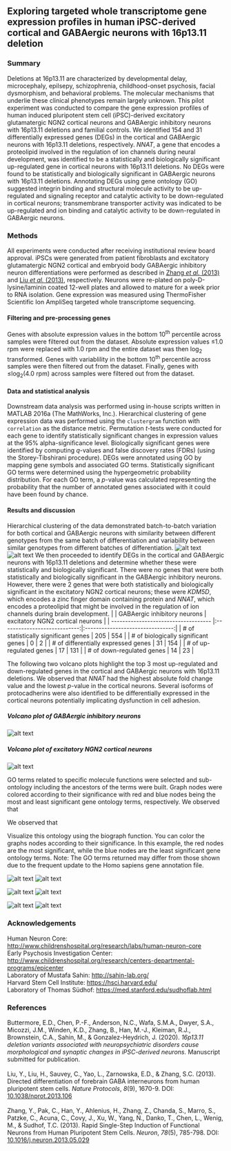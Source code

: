 ## Exploring targeted whole transcriptome gene expression profiles in human iPSC-derived cortical and GABAergic neurons with 16p13.11 deletion


### Summary
Deletions at 16p13.11 are characterized by developmental delay, microcephaly, epilsepy, schizophrenia, childhood-onset psychosis, facial dysmorphism, and behavioral problems. The molecular mechanisms that underlie these clinical phenotypes remain largely unknown. This pilot experiment was conducted to compare the gene expression profiles of human induced pluripotent stem cell (iPSC)-derived excitatory glutamatergic NGN2 cortical neurons and GABAergic inhibitory neurons with 16p13.11 deletions and familial controls. We identified 154 and 31 differentially expressed genes (DEGs) in the cortical and GABAergic neurons with 16p13.11 deletions, respectively. *NNAT*, a gene that encodes a proteolipid involved in the regulation of ion channels during neural development, was identified to be a statistically and biologically significant up-regulated gene in cortical neurons with 16p13.11 deletions. No DEGs were found to be statistically and biologically significant in GABAergic neurons with 16p13.11 deletions. Annotating DEGs using gene ontology (GO) suggested integrin binding and structural molecule activity to be up-regulated and signaling receptor and catalytic activity to be down-regulated in cortical neurons; transmembrane transporter activity was indicated to be up-regulated and ion binding and catalytic activity to be down-regulated in GABAergic neurons. 

### Methods
All experiments were conducted after receiving institutional review board approval. iPSCs were generated from patient fibroblasts and excitatory glutamatergic NGN2 cortical and embryoid body GABAergic inhibitory neuron differentiations were performed as described in [Zhang *et al.* (2013)](https://www.ncbi.nlm.nih.gov/pubmed/23764284) and [Liu *et al.* (2013)](https://www.ncbi.nlm.nih.gov/pubmed/23928500), respectively. Neurons were re-plated on poly-D-lysine/laminin coated 12-well plates and allowed to mature for a week prior to RNA isolation. Gene expression was measured using ThermoFisher Scientific Ion AmpliSeq targeted whole transcriptome sequencing. 
#### Filtering and pre-processing genes
Genes with absolute expression values in the bottom 10<sup>th</sup> percentile across samples were filtered out from the dataset. Absolute expression values &le;1.0 rpm were replaced with 1.0 rpm and the entire dataset was then log<sub>2</sub> transformed. Genes with variablility in the bottom 10<sup>th</sup> percentile across samples were then filtered out from the dataset. Finally, genes with &le;log<sub>2</sub>(4.0 rpm) across samples were filtered out from the dataset.
#### Data and statistical analysis
Downstream data analysis was performed using in-house scripts written in MATLAB 2016a (The MathWorks, Inc.). Hierarchical clustering of gene expression data was performed using the `clustergram` function with `correlation` as the distance metric. Permutation *t*-tests were conducted for each gene to identify statistically significant changes in expression values at the 95% alpha-significance level. Biologically significant genes were identified by computing *q*-values and false discovery rates (FDRs) (using the Storey-Tibshirani procedure). DEGs were annotated using GO by mapping gene symbols and associated GO terms. Statistically significant GO terms were determined using the hypergeometric probability distribution. For each GO term, a *p*-value was calculated representing the probability that the number of annotated genes associated with it could have been found by chance.

#### Results and discussion
Hierarchical clustering of the data demonstrated batch-to-batch variation for both cortical and GABAergic neurons with similarity between different genotypes from the same batch of differentiation and variability between similar genotypes from different batches of differentiation.
![alt text](https://github.com/syed-adil-wafa/gene-expression-in-16p13.11-deletion/blob/master/figures/GABAergic%20inhibitory%20neurons/clustergram.png) ![alt text](https://github.com/syed-adil-wafa/gene-expression-in-16p13.11-deletion/blob/master/figures/Excitatory%20NGN2%20cortical%20neurons/clustergram.jpg)
We then proceeded to identify DEGs in the cortical and GABAergic neurons with 16p13.11 deletions and determine whether these were statistically and biologically significant. There were no genes that were both statistically and biologically significant in the GABAergic inhibitory neurons. However, there were 2 genes that were both statistically and biologically significant in the excitatory NGN2 cortical neurons; these were *KDM5D*, which encodes a zinc finger domain containing protein and *NNAT*, which encodes a proteolipid that might be involved in the regulation of ion channels during brain development.
|                                      | GABAergic inhibitory neurons | excitatory NGN2 cortical neurons |
| ------------------------------------ |:----------------------------:|:--------------------------------:|
| # of statistically significant genes | 205                          | 554                              |
| # of biologically significant genes  | 0                            | 2                                |
| # of differentially expressed genes  | 31                           | 154                              |
| # of up-regulated genes              | 17                           | 131                              |
| # of down-regulated genes            | 14                           | 23                               |

The following two volcano plots highlight the top 3 most up-regulated and down-regulated genes in the cortical and GABAergic neurons with 16p13.11 deletions. We observed that *NNAT* had the highest absolute fold change value and the lowest *p*-value in the cortical neurons. Several isoforms of protocadherins were also identified to be differentially expressed in the cortical neurons potentially implicating dysfunction in cell adhesion.  
##### Volcano plot of GABAergic inhibitory neurons
![alt text](https://github.com/syed-adil-wafa/gene-expression-in-16p13.11-deletion/blob/master/figures/GABAergic%20inhibitory%20neurons/volcano-plot.png)
##### Volcano plot of excitatory NGN2 cortical neurons
![alt text](https://github.com/syed-adil-wafa/gene-expression-in-16p13.11-deletion/blob/master/figures/Excitatory%20NGN2%20cortical%20neurons/volcano-plot.png)

GO terms related to specific molecule functions were selected and sub-ontology including the ancestors of the terms were built. Graph nodes were colored according to their significance with red and blue nodes being the most and least significant gene ontology terms, respectively. We observed that  

We observed that 

Visualize this ontology using the biograph function. You can color the graphs nodes according to their significance. In this example, the red nodes are the most significant, while the blue nodes are the least significant gene ontology terms. Note: The GO terms returned may differ from those shown due to the frequent update to the Homo sapiens gene annotation file.


![alt text](https://github.com/syed-adil-wafa/gene-expression-in-16p13.11-deletion/blob/master/figures/GABAergic%20inhibitory%20neurons/volcano-plot.png) ![alt text](https://github.com/syed-adil-wafa/gene-expression-in-16p13.11-deletion/blob/master/figures/Excitatory%20NGN2%20cortical%20neurons/volcano-plot.png)

![alt text](https://github.com/syed-adil-wafa/gene-expression-in-16p13.11-deletion/blob/master/figures/GABAergic%20inhibitory%20neurons/up-regulated-ontology.png) ![alt text](https://github.com/syed-adil-wafa/gene-expression-in-16p13.11-deletion/blob/master/figures/GABAergic%20inhibitory%20neurons/down-regulated-ontology.png)

![alt text](https://github.com/syed-adil-wafa/gene-expression-in-16p13.11-deletion/blob/master/figures/Excitatory%20NGN2%20cortical%20neurons/up-regulated-ontology.png) ![alt text](https://github.com/syed-adil-wafa/gene-expression-in-16p13.11-deletion/blob/master/figures/Excitatory%20NGN2%20cortical%20neurons/down-regulated-ontology.png)

### Acknowledgements
Human Neuron Core: http://www.childrenshospital.org/research/labs/human-neuron-core
<br/> Early Psychosis Investigation Center: http://www.childrenshospital.org/research/centers-departmental-programs/epicenter
<br/> Laboratory of Mustafa Sahin: http://sahin-lab.org/
<br/> Harvard Stem Cell Institute: https://hsci.harvard.edu/
<br/> Laboratory of Thomas S&uuml;dhof: https://med.stanford.edu/sudhoflab.html

### References
Buttermore, E.D., Chen, P.-F., Anderson, N.C., Wafa, S.M.A., Dwyer, S.A., Micozzi, J.M., Winden, K.D., Zhang, B., Han, M.-J., Kleiman, R.J., Brownstein, C.A., Sahin, M., & Gonzalez-Heydrich, J. (2020). *16p13.11 deletion variants associated with neuropsychiatric disorders cause morphological and synaptic changes in iPSC-derived neurons.* Manuscript submitted for publication.
<br/>
<br/>Liu, Y., Liu, H., Sauvey, C., Yao, L., Zarnowska, E.D., & Zhang, S.C. (2013). Directed differentiation of forebrain GABA interneurons from human pluripotent stem cells. *Nature Protocols*, *8*(9), 1670-9. DOI: [10.1038/nprot.2013.106](https://www.ncbi.nlm.nih.gov/pubmed/23928500)
<br/>
<br/> Zhang, Y., Pak, C., Han, Y., Ahlenius, H., Zhang, Z., Chanda, S., Marro, S., Patzke, C., Acuna, C., Covy, J., Xu, W., Yang, N., Danko, T., Chen, L., Wenig, M., & Sudhof, T.C. (2013). Rapid Single-Step Induction of Functional Neurons from Human Pluripotent Stem Cells. *Neuron*, *78*(5), 785-798. DOI: [10.1016/j.neuron.2013.05.029](https://www.ncbi.nlm.nih.gov/pubmed/23764284)
